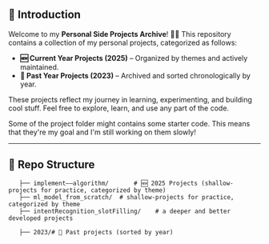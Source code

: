 ## 📌 Introduction
Welcome to my **Personal Side Projects Archive**! 🎨💡 This repository contains a collection of my personal projects, categorized as follows:  

- **🆕 Current Year Projects (2025)** – Organized by themes and actively maintained.  
- **📂 Past Year Projects (2023)** – Archived and sorted chronologically by year.

These projects reflect my journey in learning, experimenting, and building cool stuff. Feel free to explore, learn, and use any part of the code.

Some of the project folder might contains some starter code. This means that they're my goal and I'm still working on them slowly! 

---

## 📁 Repo Structure
```
   ├── implement——algorithm/       # 🆕 2025 Projects (shallow-projects for practice, categorized by theme)
   ├── ml_model_from_scratch/  # shallow-projects for practice, categorized by theme
   ├── intentRecognition_slotFilling/    # a deeper and better developed projects
           
   ├── 2023/# 📂 Past projects (sorted by year)
```
